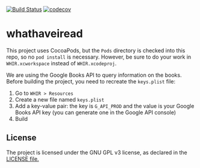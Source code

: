 [![Build Status](https://travis-ci.org/bcye/whathaveiread.svg?branch=master)](https://travis-ci.org/bcye/whathaveiread)
[![codecov](https://codecov.io/gh/bcye/whathaveiread/branch/master/graph/badge.svg)](https://codecov.io/gh/bcye/whathaveiread)

# whathaveiread
This project uses CocoaPods, but the `Pods` directory is checked into this repo, so no `pod install` is necessary. However, be sure to do your work in `WHIR.xcworkspace` instead of `WHIR.xcodeproj`.

We are using the Google Books API to query information on the books. Before building the project, you need to recreate the `keys.plist` file:
1. Go to `WHIR > Resources`
2. Create a new file named `keys.plist`
3. Add a key-value pair: the key is `G_API_PROD` and the value is your Google Books API key (you can generate one in the Google API console)
4. Build


## License

The project is licensed under the GNU GPL v3 license, as declared in the [LICENSE file.](LICENSE)
